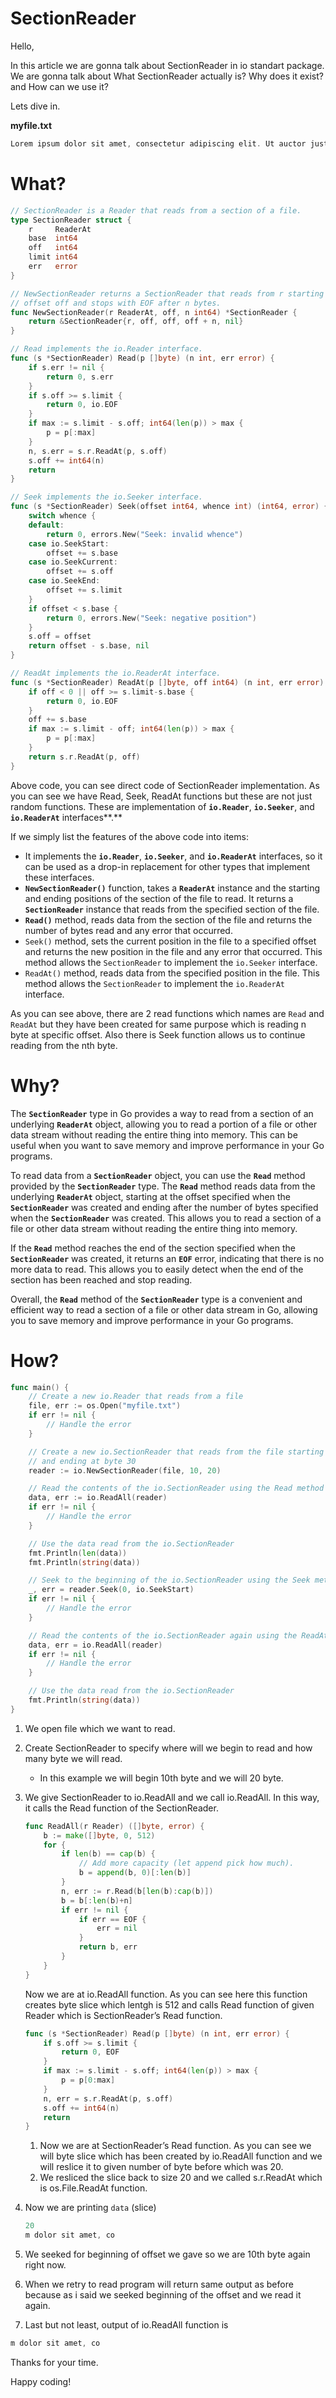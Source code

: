 # SectionReader

Hello,

In this article we are gonna talk about SectionReader in io standart package. We are gonna talk about What SectionReader actually is? Why does it exist? and How can we use it?

Lets dive in.

**myfile.txt**

```go
Lorem ipsum dolor sit amet, consectetur adipiscing elit. Ut auctor justo eu ipsum dapibus, sit amet sagittis erat interdum.
```

# What?

```go
// SectionReader is a Reader that reads from a section of a file.
type SectionReader struct {
	r     ReaderAt
	base  int64
	off   int64
	limit int64
	err   error
}

// NewSectionReader returns a SectionReader that reads from r starting at
// offset off and stops with EOF after n bytes.
func NewSectionReader(r ReaderAt, off, n int64) *SectionReader {
	return &SectionReader{r, off, off, off + n, nil}
}

// Read implements the io.Reader interface.
func (s *SectionReader) Read(p []byte) (n int, err error) {
	if s.err != nil {
		return 0, s.err
	}
	if s.off >= s.limit {
		return 0, io.EOF
	}
	if max := s.limit - s.off; int64(len(p)) > max {
		p = p[:max]
	}
	n, s.err = s.r.ReadAt(p, s.off)
	s.off += int64(n)
	return
}

// Seek implements the io.Seeker interface.
func (s *SectionReader) Seek(offset int64, whence int) (int64, error) {
	switch whence {
	default:
		return 0, errors.New("Seek: invalid whence")
	case io.SeekStart:
		offset += s.base
	case io.SeekCurrent:
		offset += s.off
	case io.SeekEnd:
		offset += s.limit
	}
	if offset < s.base {
		return 0, errors.New("Seek: negative position")
	}
	s.off = offset
	return offset - s.base, nil
}

// ReadAt implements the io.ReaderAt interface.
func (s *SectionReader) ReadAt(p []byte, off int64) (n int, err error) {
	if off < 0 || off >= s.limit-s.base {
		return 0, io.EOF
	}
	off += s.base
	if max := s.limit - off; int64(len(p)) > max {
		p = p[:max]
	}
	return s.r.ReadAt(p, off)
}

```

Above code, you can see direct code of SectionReader implementation. As you can see we have Read, Seek, ReadAt functions but these are not just random functions. These are implementation of **`io.Reader`**, **`io.Seeker`**, and **`io.ReaderAt`** interfaces**.**

If we simply list the features of the above code into items:

- It implements the **`io.Reader`**, **`io.Seeker`**, and **`io.ReaderAt`** interfaces, so it can be used as a drop-in replacement for other types that implement these interfaces.
- **`NewSectionReader()`** function, takes a **`ReaderAt`** instance and the starting and ending positions of the section of the file to read. It returns a **`SectionReader`** instance that reads from the specified section of the file.
- **`Read()`** method, reads data from the section of the file and returns the number of bytes read and any error that occurred.
- `Seek()` method, sets the current position in the file to a specified offset and returns the new position in the file and any error that occurred. This method allows the `SectionReader` to implement the `io.Seeker` interface.
- `ReadAt()` method, reads data from the specified position in the file. This method allows the `SectionReader` to implement the `io.ReaderAt` interface.

As you can see above, there are 2 read functions which names are `Read` and `ReadAt` but they have been created for same purpose which is reading n byte at specific offset. Also there is Seek function allows us to continue reading from the nth byte.

# Why?

The **`SectionReader`** type in Go provides a way to read from a section of an underlying **`ReaderAt`** object, allowing you to read a portion of a file or other data stream without reading the entire thing into memory. This can be useful when you want to save memory and improve performance in your Go programs.

To read data from a **`SectionReader`** object, you can use the **`Read`** method provided by the **`SectionReader`** type. The **`Read`** method reads data from the underlying **`ReaderAt`** object, starting at the offset specified when the **`SectionReader`** was created and ending after the number of bytes specified when the **`SectionReader`** was created. This allows you to read a section of a file or other data stream without reading the entire thing into memory.

If the **`Read`** method reaches the end of the section specified when the **`SectionReader`** was created, it returns an **`EOF`** error, indicating that there is no more data to read. This allows you to easily detect when the end of the section has been reached and stop reading.

Overall, the **`Read`** method of the **`SectionReader`** type is a convenient and efficient way to read a section of a file or other data stream in Go, allowing you to save memory and improve performance in your Go programs.

# How?

```go
func main() {
	// Create a new io.Reader that reads from a file
	file, err := os.Open("myfile.txt")
	if err != nil {
		// Handle the error
	}

	// Create a new io.SectionReader that reads from the file starting at byte 10
	// and ending at byte 30
	reader := io.NewSectionReader(file, 10, 20)

	// Read the contents of the io.SectionReader using the Read method
	data, err := io.ReadAll(reader)
	if err != nil {
		// Handle the error
	}

	// Use the data read from the io.SectionReader
	fmt.Println(len(data))
	fmt.Println(string(data))

	// Seek to the beginning of the io.SectionReader using the Seek method
	_, err = reader.Seek(0, io.SeekStart)
	if err != nil {
		// Handle the error
	}

	// Read the contents of the io.SectionReader again using the ReadAt method
	data, err = io.ReadAll(reader)
	if err != nil {
		// Handle the error
	}

	// Use the data read from the io.SectionReader
	fmt.Println(string(data))
}
```

1. We open file which we want to read.
2. Create SectionReader to specify where will we begin to read and how many byte we will read.
    - In this example we will begin 10th byte and we will 20 byte.
3. We give SectionReader to io.ReadAll and we call io.ReadAll. In this way, it calls the Read function of the SectionReader. 
    
    ```go
    func ReadAll(r Reader) ([]byte, error) {
    	b := make([]byte, 0, 512)
    	for {
    		if len(b) == cap(b) {
    			// Add more capacity (let append pick how much).
    			b = append(b, 0)[:len(b)]
    		}
    		n, err := r.Read(b[len(b):cap(b)])
    		b = b[:len(b)+n]
    		if err != nil {
    			if err == EOF {
    				err = nil
    			}
    			return b, err
    		}
    	}
    }
    ```
    
    Now we are at io.ReadAll function. As you can see here this function creates byte slice which lentgh is 512 and calls Read function of given Reader which is SectionReader’s Read function.
    
    ```go
    func (s *SectionReader) Read(p []byte) (n int, err error) {
    	if s.off >= s.limit {
    		return 0, EOF
    	}
    	if max := s.limit - s.off; int64(len(p)) > max {
    		p = p[0:max]
    	}
    	n, err = s.r.ReadAt(p, s.off)
    	s.off += int64(n)
    	return
    }
    ```
    
    1. Now we are at SectionReader’s Read function. As you can see we will byte slice which has been created by io.ReadAll function and we will reslice it to given number of byte before which was 20. 
    2. We resliced the slice back to size 20 and we called s.r.ReadAt which is os.File.ReadAt function.
4. Now we are printing `data` (slice)
    
    ```go
    20
    m dolor sit amet, co
    ```
    
5. We seeked for beginning of offset we gave so we are 10th byte again right now.
6. When we retry to read program will return same output as before because as i said we seeked beginning of the offset and we read it again.
7. Last but not least, output of io.ReadAll function is

```go
m dolor sit amet, co
```

Thanks for your time.

Happy coding!